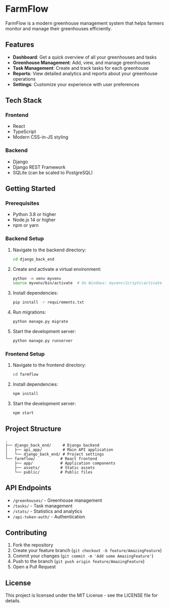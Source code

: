 # FarmFlow

FarmFlow is a modern greenhouse management system that helps farmers monitor and manage their greenhouses efficiently.

## Features

- **Dashboard**: Get a quick overview of all your greenhouses and tasks
- **Greenhouse Management**: Add, view, and manage greenhouses
- **Task Management**: Create and track tasks for each greenhouse
- **Reports**: View detailed analytics and reports about your greenhouse operations
- **Settings**: Customize your experience with user preferences

## Tech Stack

### Frontend
- React
- TypeScript
- Modern CSS-in-JS styling

### Backend
- Django
- Django REST Framework
- SQLite (can be scaled to PostgreSQL)

## Getting Started

### Prerequisites
- Python 3.8 or higher
- Node.js 14 or higher
- npm or yarn

### Backend Setup
1. Navigate to the backend directory:
   ```bash
   cd django_back_end
   ```

2. Create and activate a virtual environment:
   ```bash
   python -m venv myvenv
   source myvenv/bin/activate  # On Windows: myvenv\Scripts\activate
   ```

3. Install dependencies:
   ```bash
   pip install -r requirements.txt
   ```

4. Run migrations:
   ```bash
   python manage.py migrate
   ```

5. Start the development server:
   ```bash
   python manage.py runserver
   ```

### Frontend Setup
1. Navigate to the frontend directory:
   ```bash
   cd farmflow
   ```

2. Install dependencies:
   ```bash
   npm install
   ```

3. Start the development server:
   ```bash
   npm start
   ```

## Project Structure

```
.
├── django_back_end/     # Django backend
│   ├── api_app/         # Main API application
│   └── django_back_end/ # Project settings
└── farmflow/           # React frontend
    ├── app/            # Application components
    ├── assets/         # Static assets
    └── public/         # Public files
```

## API Endpoints

- `/greenhouses/` - Greenhouse management
- `/tasks/` - Task management
- `/stats/` - Statistics and analytics
- `/api-token-auth/` - Authentication

## Contributing

1. Fork the repository
2. Create your feature branch (`git checkout -b feature/AmazingFeature`)
3. Commit your changes (`git commit -m 'Add some AmazingFeature'`)
4. Push to the branch (`git push origin feature/AmazingFeature`)
5. Open a Pull Request

## License

This project is licensed under the MIT License - see the LICENSE file for details.
